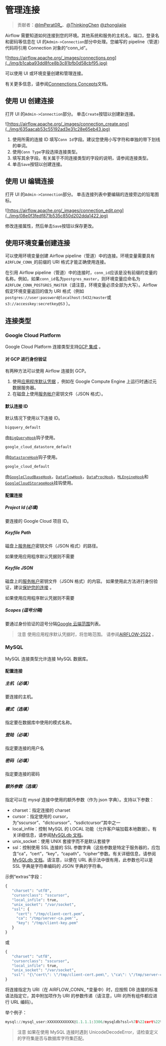 # 管理连接

> 贡献者：[@ImPerat0R\_](https://github.com/tssujt)、[@ThinkingChen](https://github.com/cdmikechen) [@zhongjiajie](https://github.com/zhongjiajie)

Airflow 需要知道如何连接到您的环境。其他系统和服务的主机名，端口，登录名和密码等信息在 UI 的`Admin->Connection`部分中处理。您编写的 pipeline（管道）代码将引用 Connection 对象的“conn_id”。

![https://airflow.apache.org/_images/connections.png](../img/b1caba93dd8fce8b3c81bfb0d58cbf95.jpg)

可以使用 UI 或环境变量创建和管理连接。

有关更多信息，请参阅[Connenctions Concepts](zh/concepts.md)文档。

## 使用 UI 创建连接

打开 UI 的`Admin->Connection`部分。 单击`Create`按钮以创建新连接。

![https://airflow.apache.org/_images/connection_create.png](../img/635aacab53c55192ad3e31c28e65eb43.jpg)

1. 使用所需的连接 ID 填写`Conn Id`字段。建议您使用小写字符和单独的带下划线的单词。
2. 使用`Conn Type`字段选择连接类型。
3. 填写其余字段。有关属于不同连接类型的字段的说明，请参阅连接类型。
4. 单击`Save`按钮以创建连接。

## 使用 UI 编辑连接

打开 UI 的`Admin->Connection`部分。 单击连接列表中要编辑的连接旁边的铅笔图标。

![https://airflow.apache.org/_images/connection_edit.png](../img/08e0f3fedf871b535c850d202dda1422.jpg)

修改连接属性，然后单击`Save`按钮以保存更改。

## 使用环境变量创建连接

可以使用环境变量创建 Airflow pipeline（管道）中的连接。环境变量需要具有`AIRFLOW_CONN_`的前缀的 URI 格式才能正确使用连接。

在引用 Airflow pipeline（管道）中的连接时，`conn_id`应该是没有前缀的变量的名称。例如，如果`conn_id`名为`postgres_master`，则环境变量应命名为`AIRFLOW_CONN_POSTGRES_MASTER`（请注意，环境变量必须全部为大写）。Airflow 假定环境变量返回的值为 URI 格式（例如`postgres://user:password@localhost:5432/master`或`s3://accesskey:secretkey@S3` ）。

## 连接类型

### Google Cloud Platform

Google Cloud Platform 连接类型支持[GCP 集成](zh/integration.md) 。

#### 对 GCP 进行身份验证

有两种方法可以使用 Airflow 连接到 GCP。

1. 使用[应用程序默认凭据](https://google-auth.readthedocs.io/en/latest/reference/google.auth.html) ，例如在 Google Compute Engine 上运行时通过元数据服务器。
2. 在磁盘上使用[服务帐户](https://cloud.google.com/docs/authentication/)密钥文件（JSON 格式）。

#### 默认连接 ID

默认情况下使用以下连接 ID。

```py
bigquery_default
```

由[`BigQueryHook`](zh/integration.md)钩子使用。

```py
google_cloud_datastore_default
```

由[`DatastoreHook`](zh/integration.md)钩子使用。

```py
google_cloud_default
```

由[`GoogleCloudBaseHook`](zh/integration.md)，[`DataFlowHook`](zh/integration.md)，[`DataProcHook`](zh/integration.md)，[`MLEngineHook`](zh/integration.md)和[`GoogleCloudStorageHook`](zh/integration.md)挂钩使用。

#### 配置连接

##### Project Id (必填)

要连接的 Google Cloud 项目 ID。

##### Keyfile Path

磁盘上[服务帐户](https://cloud.google.com/docs/authentication/)密钥文件（JSON 格式）的路径。

如果使用应用程序默认凭据则不需要

##### Keyfile JSON

磁盘上的[服务帐户](https://cloud.google.com/docs/authentication/)密钥文件（JSON 格式）的内容。 如果使用此方法进行身份验证，建议[保护您的连接](zh/howto/secure-connections.md) 。

如果使用应用程序默认凭据则不需要

##### Scopes (逗号分隔)

要通过身份验证的逗号分隔[Google 云端范围](https://developers.google.com/identity/protocols/googlescopes)列表。

> 注意
> 使用应用程序默认凭据时，将忽略范围。 请参阅[AIRFLOW-2522](https://issues.apache.org/jira/browse/AIRFLOW-2522) 。

### MySQL

MySQL 连接类型允许连接 MySQL 数据库。

#### 配置连接

##### 主机（必填）

要连接的主机。

##### 模式（选填）

指定要在数据库中使用的模式名称。

##### 登陆（必填）

指定要连接的用户名

##### 密码（必填）

指定要连接的密码

##### 额外参数（选填）

指定可以在 mysql 连接中使用的额外参数（作为 json 字典）。支持以下参数：

 - charset：指定连接的 charset
 - cursor：指定使用的 cursor，为“sscursor”、“dictcurssor”、“ssdictcursor”其中之一
 - local_infile：控制 MySQL 的 LOCAL 功能（允许客户端加载本地数据）。有关详细信息，请参阅[MySQLdb 文档](https://mysqlclient.readthedocs.io/user_guide.html)。
 - unix_socket：使用 UNIX 套接字而不是默认套接字
 - ssl：控制使用 SSL 连接的 SSL 参数字典（这些参数是特定于服务器的，应包含“ca”，“cert”，“key”，“capath”，“cipher”参数。有关详细信息，请参阅[MySQLdb 文档](https://mysqlclient.readthedocs.io/user_guide.html)。请注意，以便在 URL 表示法中很有用，此参数也可以是 SSL 字典是字符串编码的 JSON 字典的字符串。

示例“extras”字段：

```py
{
   "charset": "utf8",
   "cursorclass": "sscursor",
   "local_infile": true,
   "unix_socket": "/var/socket",
   "ssl": {
     "cert": "/tmp/client-cert.pem",
     "ca": "/tmp/server-ca.pem'",
     "key": "/tmp/client-key.pem"
   }
}
```

或

```py
{
   "charset": "utf8",
   "cursorclass": "sscursor",
   "local_infile": true,
   "unix_socket": "/var/socket",
   "ssl": "{\"cert\": \"/tmp/client-cert.pem\", \"ca\": \"/tmp/server-ca.pem\", \"key\": \"/tmp/client-key.pem\"}"
}
```

将连接指定为 URI（在 AIRFLOW_CONN_ *变量中）时，应按照 DB 连接的标准语法指定它，其中附加项作为 URI 的参数传递（请注意，URI 的所有组件都应进行 URL 编码）。

举个例子：

```py
mysql://mysql_user:XXXXXXXXXXXX@1.1.1.1:3306/mysqldb?ssl=%7B%22cert%22%3A+%22%2Ftmp%2Fclient-cert.pem%22%2C+%22ca%22%3A+%22%2Ftmp%2Fserver-ca.pem%22%2C+%22key%22%3A+%22%2Ftmp%2Fclient-key.pem%22%7D
```

> 注意
> 如果在使用 MySQL 连接时遇到 UnicodeDecodeError，请检查定义的字符集是否与数据库字符集匹配。
